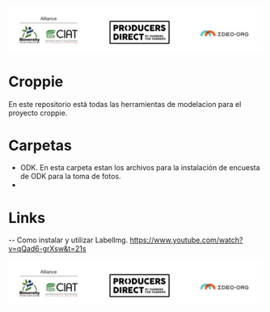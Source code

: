 <img src="https://github.com/j-river1/Croppie/blob/main/IMG/logo_CIATIDEO.png" alt="centered image" id="logo" data-height-percentage="100" data-actual-width="140" data-actual-height="55" class="center">

# Croppie
En este repositorio está todas las herramientas de modelacion para el proyecto croppie.



# Carpetas
- ODK. En esta carpeta estan los archivos para la instalación de encuesta de ODK para la toma de fotos.
-


# Links
-- Como instalar y utilizar LabelImg.  https://www.youtube.com/watch?v=qQad6-grXsw&t=21s

<img src="https://github.com/j-river1/Croppie/blob/main/IMG/logo_CIATIDEO.png" alt="centered image" id="logo" data-height-percentage="100" data-actual-width="140" data-actual-height="55" class="center">

